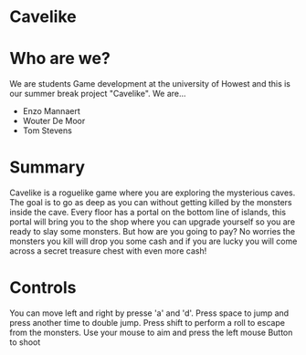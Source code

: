 # Cavelike
<h1>Who are we?</h1>
<p>We are students Game development at the university of Howest and this is our summer break project "Cavelike". We are...
<ul>
  <li>Enzo Mannaert</li> 
  <li>Wouter De Moor</li> 
  <li>Tom Stevens</li>
</ul>
</p>

<h1>Summary</h1>
Cavelike is a roguelike game where you are exploring the mysterious caves.
The goal is to go as deep as you can without getting killed by the monsters inside the cave.
Every floor has a portal on the bottom line of islands, this portal will bring you to the shop where you can upgrade yourself so you are ready to slay some monsters.
But how are you going to pay? No worries the monsters you kill will drop you some cash and if you are lucky you will come across a secret treasure chest with even more cash!

<h1>Controls</h1>
<p>You can move left and right by presse 'a' and 'd'. Press space to jump and press another time to double jump.
Press shift to perform a roll to escape from the monsters. Use your mouse to aim and press the left mouse Button to shoot</p>
